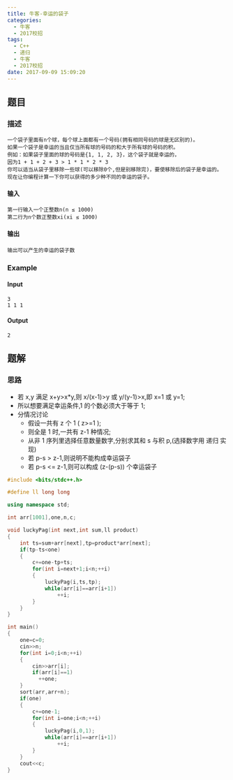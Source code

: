 ```yaml
---
title: 牛客-幸运的袋子
categories:
  - 牛客
  - 2017校招
tags:
  - C++
  - 递归
  - 牛客
  - 2017校招
date: 2017-09-09 15:09:20
---
```

## 题目
### 描述
	一个袋子里面有n个球，每个球上面都有一个号码(拥有相同号码的球是无区别的)。
	如果一个袋子是幸运的当且仅当所有球的号码的和大于所有球的号码的积。
	例如：如果袋子里面的球的号码是{1, 1, 2, 3}，这个袋子就是幸运的，
	因为1 + 1 + 2 + 3 > 1 * 1 * 2 * 3
	你可以适当从袋子里移除一些球(可以移除0个,但是别移除完)，要使移除后的袋子是幸运的。
	现在让你编程计算一下你可以获得的多少种不同的幸运的袋子。

#### 输入
	第一行输入一个正整数n(n ≤ 1000)
	第二行为n个数正整数xi(xi ≤ 1000)

#### 输出
	输出可以产生的幸运的袋子数

### Example
#### Input
	3
	1 1 1

#### Output
	2

## 题解
### 思路
* 若 x,y 满足 x+y>x*y,则 x/(x-1)>y 或 y/(y-1)>x,即 x=1 或 y=1;
* 所以想要满足幸运条件,1 的个数必须大于等于 1;
* 分情况讨论
	* 假设一共有 z 个 1 ( z>=1 );
	* 则全是 1 时,一共有 z-1 种情况;
	* 从非 1 序列里选择任意数量数字,分别求其和 s 与积 p,(选择数字用 递归 实现)
	* 若 p-s > z-1,则说明不能构成幸运袋子
	* 若 p-s <= z-1,则可以构成 (z-(p-s)) 个幸运袋子

```cpp
#include <bits/stdc++.h>

#define ll long long

using namespace std;

int arr[1001],one,n,c;

void luckyPag(int next,int sum,ll product)
{
    int ts=sum+arr[next],tp=product*arr[next];
    if(tp-ts<one)
    {
        c+=one-tp+ts;
        for(int i=next+1;i<n;++i)
        {
            luckyPag(i,ts,tp);
            while(arr[i]==arr[i+1])
                ++i;
        }
    }
}

int main()
{
    one=c=0;
    cin>>n;
    for(int i=0;i<n;++i)
    {
        cin>>arr[i];
        if(arr[i]==1)
          ++one;
    }
    sort(arr,arr+n);
    if(one)
    {
        c+=one-1;
        for(int i=one;i<n;++i)
        {
            luckyPag(i,0,1);
            while(arr[i]==arr[i+1])
                ++i;
        }
    }
    cout<<c;
}

```